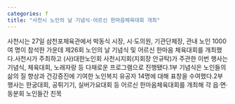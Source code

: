 ```yaml
---
categories: f
title: "사천시 노인의 날 기념식·어르신 한마음체육대회 개최"
---
```

사천시는 27일 삼천포체육관에서 박동식 시장, 시·도의원, 기관단체장, 관내 노인 1000여 명이 참석한 가운데 제26회 노인의 날 기념식 및 어르신 한마음 체육대회를 개최했다.사천시가 주최하고 (사)대한노인회 사천시지회(지회장 안규탁)가 주관한 이번 행사는 기념식, 체육대회, 노래자랑 등 다채로운 프로그램으로 진행됐다.1부 기념식은 노인들의 삶의 질 향상과 건강증진에 기여한 노인복지 유공자 14명에 대해 표창을 수여했다.2부 행사는 한궁대회, 공튀기기, 실버가요대회 등 어르신 한마음체육대회를 개최해 각 읍·면·동분회 노인들간 친목